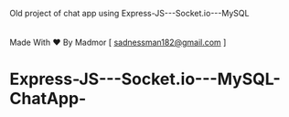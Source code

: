 Old project of chat app using Express-JS---Socket.io---MySQL <br /><br /><br />
Made With ♥ By Madmor
[ sadnessman182@gmail.com ]
# Express-JS---Socket.io---MySQL-ChatApp-
